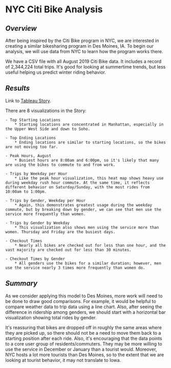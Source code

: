 # **NYC Citi Bike Analysis**

## *Overview*

After being inspired by the Citi Bike program in NYC, we are interested in creating a similar bikesharing program in Des Moines, IA. To begin our analysis, we will use data from NYC to learn how the program works there. 

We have a CSV file with all August 2019 Citi Bike data. It includes a record of 2,344,224 total trips. It's good for looking at summertime trends, but less useful helping us predict winter riding behavior.

## *Results*

Link to [Tableau Story](https://public.tableau.com/views/NYCCitibike_16417158579650/citibikeStory?:language=en-US&publish=yes&:display_count=n&:origin=viz_share_link).

There are 8 visualizations in the Story:

	- Top Starting Locations
		* Starting locations are concentrated in Manhattan, especially in the Upper West Side and down to Soho.

	- Top Ending Locations
		* Ending locations are similar to starting locations, so the bikes are not moving too far.

	- Peak Hours, August
		* Busiest hours are 8:00am and 6:00pm, so it's likely that many are using the bikes to commute to and from work.

	- Trips by Weekday per Hour
		* Like the peak hour visualization, this heat map shows heavy use during weekday rush hour commute. At the same time, it reflects different behavior on Saturday/Sunday, with the most rides from 10:00am to 1:00pm.

	- Trips by Gender, Weekday per Hour
		* Again, this demonstrates greatest usage during the weekday commute, but by breaking down by gender, we can see that men use the service more frequently than women.

	- Trips by Gender by Weekday
		* This visualization also shows men using the service more than women. Thursday and Friday are the busiest days.

	- Checkout Times
		* Nearly all bikes are checked out for less than one hour, and the vast majority are checked out for less than 30 minutes.

	- Checkout Times by Gender
		* All genders use the bikes for a similar duration; however, men use the service nearly 3 times more frequently than women do.

## *Summary*


As we consider applying this model to Des Moines, more work will need to be done to draw good comparisons. For example, it would be helpful to compare weather data to trip data using a line chart. Also, after seeing the difference in ridership among genders, we should start with a horizontal bar visualization showing total rides by gender. 

It's reassuring that bikes are dropped off in roughly the same areas where they are picked up, so there should not be a need to move them back to a starting position after each ride. Also, it's encouraging that the data points to a core user group of residents/commuters. They may be more willing to use the service in December or January than a tourist would. Moreover, NYC hosts a lot more tourists than Des Moines, so to the extent that we are looking at tourist behavior, it may not translate to Iowa.


